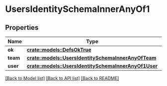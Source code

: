 # UsersIdentitySchemaInnerAnyOf1

## Properties

Name | Type | Description | Notes
------------ | ------------- | ------------- | -------------
**ok** | [**crate::models::DefsOkTrue**](defs_ok_true.md) |  | 
**team** | [**crate::models::UsersIdentitySchemaInnerAnyOfTeam**](users_identity_schema_inner_anyOf_team.md) |  | 
**user** | [**crate::models::UsersIdentitySchemaInnerAnyOf1User**](users_identity_schema_inner_anyOf_1_user.md) |  | 

[[Back to Model list]](../README.md#documentation-for-models) [[Back to API list]](../README.md#documentation-for-api-endpoints) [[Back to README]](../README.md)


